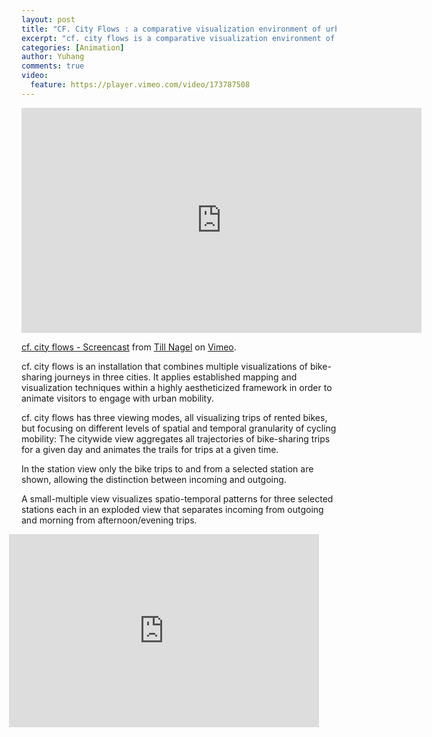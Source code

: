 ```yaml
---
layout: post
title: "CF. City Flows : a comparative visualization environment of urban bike mobility"
excerpt: "cf. city flows is a comparative visualization environment of urban bike mobility designed to help citizens casually analyze three bike-sharing systems in the context of a public exhibition space."
categories: [Animation]
author: Yuhang
comments: true
video:
  feature: https://player.vimeo.com/video/173787508
---
```


<div> <iframe src="https://player.vimeo.com/video/173787508" width="640" height="360" frameborder="0" webkitallowfullscreen mozallowfullscreen allowfullscreen></iframe>
<p><a href="https://vimeo.com/173760057">cf. city flows - Screencast</a> from <a href="https://vimeo.com/tillnm">Till Nagel</a> on <a href="https://vimeo.com">Vimeo</a>.</p></div>

cf. city flows is an installation that combines multiple visualizations of bike-sharing journeys in three cities. It applies established mapping and visualization techniques within a highly aestheticized framework in order to animate visitors to engage with urban mobility.

cf. city flows has three viewing modes, all visualizing trips of rented bikes, but focusing on different levels of spatial and temporal granularity of cycling mobility:
The citywide view aggregates all trajectories of bike-sharing trips for a given day and animates the trails for trips at a given time.


In the station view only the bike trips to and from a selected station are shown, allowing the distinction between incoming and outgoing.


A small-multiple view visualizes spatio-temporal patterns for three selected stations each in an exploded view that separates incoming from outgoing and morning from afternoon/evening trips.


<div class="slider-container" style="padding-bottom: 56.25%; padding-top: 25px; height: 0; margin-bottom: 1.5rem;
  position: relative;
  float: left;
  margin-left: -1.25rem;
  width: calc( 100% - .5rem);">
                <iframe src="https://www.slideshare.net/slideshow/embed_code/key/DdqbWhOHLZUSEf" frameborder="0" marginwidth="0" marginheight="0" scrolling="no" style="position: absolute; top: 0; left: 0; width: 100%; height: 100%;" allowfullscreen> </iframe>

                <!--<script async class="speakerdeck-embed" data-id="f3c5eb2dd2c443c6b1d6d521f58d363e" data-ratio="1.77777777777778" src="http://speakerdeck.com/assets/embed.js"></script>-->
            </div>

<p>from <a href="https://uclab.fh-potsdam.de/cf/">cf. city flows</a></p>